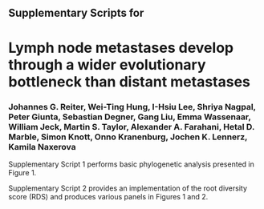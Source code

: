 ## Supplementary Scripts for
# Lymph node metastases develop through a wider evolutionary bottleneck than distant metastases
### Johannes G. Reiter, Wei-Ting Hung, I-Hsiu Lee, Shriya Nagpal, Peter Giunta, Sebastian Degner, Gang Liu, Emma Wassenaar, William Jeck, Martin S. Taylor, Alexander A. Farahani, Hetal D. Marble, Simon Knott, Onno Kranenburg, Jochen K. Lennerz, Kamila Naxerova

Supplementary Script 1 performs basic phylogenetic analysis presented in Figure 1.

Supplementary Script 2 provides an implementation of the root diversity score (RDS) and produces various panels in Figures 1 and 2.
